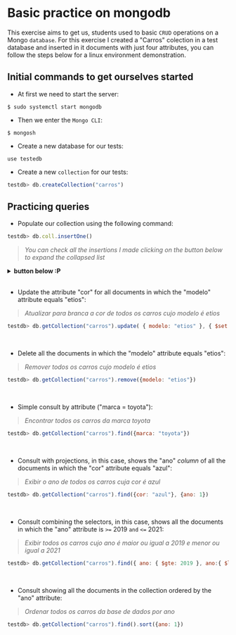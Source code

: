 # Basic practice on mongodb

This exercise aims to get us, students used to basic `CRUD` operations on a Mongo `database`.
For this exercise I created a "Carros" colection in a test database and inserted in it documents with just four attributes, you can follow the steps below for a linux environment demonstration.

## Initial commands to get ourselves started

- At first we need to start the server:
```shell
$ sudo systemctl start mongodb
```

- Then we enter the `Mongo CLI`:
```shell
$ mongosh
```

- Create a new database for our tests:
```shell
use testedb
```

- Create a new `collection` for our tests:
```javascript
testdb> db.createCollection("carros")
```

## Practicing queries

- Populate our collection using the following command:
```javascript
testdb> db.coll.insertOne()
```
>_You can check all the insertions I made clicking on the button below to expand the collapsed list_
<details>
    <summary><strong>button below :P</strong></summary>

```javascript
testdb> db.getCollection("carros").insertOne({
    "marca" : "audi",
    "cor" : "preta",
    "ano" : 2021,
    "modelo" : "A4"
})

testdb> db.getCollection("carros").insertOne({
    "marca" : "chevrolet",
    "cor" : "vermelha",
    "ano" : 2018,
    "modelo" : "camaro"
})

testdb> db.getCollection("carros").insertOne({
    "marca" : "chevrolet",
    "cor" : "branca",
    "ano" : 2019,
    "modelo" : "cruze"
})

testdb> db.getCollection("carros").insertOne({
    "marca" : "nissan",
    "cor" : "azul",
    "ano" : 2020,
    "modelo" : "versa"
})

testdb> db.getCollection("carros").insertOne({
    "marca" : "nissan",
    "cor" : "branca",
    "ano" : 2020,
    "modelo" : "leaf"
})

testdb> db.getCollection("carros").insertOne({
    "marca" : "toyota",
    "cor" : "prata",
    "ano" : 2022,
    "modelo" : "corolla"
})

testdb> db.getCollection("carros").insertOne({
    "marca" : "toyota",
    "cor" : "prata",
    "ano" : 2021,
    "modelo" : "prius"
})

testdb> db.getCollection("carros").insertOne({
    "marca" : "toyota",
    "cor" : "preta",
    "ano" : 2021,
    "modelo" : "etios"
})
```
      
</details>
<br>

- Update the attribute "cor" for all documents in which the "modelo" attribute equals "etios":
>_Atualizar para branca a cor de todos os carros cujo modelo é etios_
```javascript
testdb> db.getCollection("carros").update( { modelo: "etios" }, { $set: { cor: "branca" } })
```
<br>

- Delete all the documents in which the "modelo" attribute equals "etios":
>_Remover todos os carros cujo modelo é etios_
```javascript
testdb> db.getCollection("carros").remove({modelo: "etios"})
```
<br>

- Simple consult by attribute ("marca = toyota"):
>_Encontrar todos os carros da marca toyota_
```javascript
testdb> db.getCollection("carros").find({marca: "toyota"})
```
<br>

- Consult with projections, in this case, shows the "ano" _column_ of all the documents in which the "cor" attribute equals "azul":
>_Exibir o ano de todos os carros cuja cor é azul_
```javascript
testdb> db.getCollection("carros").find({cor: "azul"}, {ano: 1})
```
<br>

- Consult combining the selectors, in this case, shows all the documents in which the "ano" attribute is `>=` 2019 `and` `<=` 2021:
>_Exibir todos os carros cujo ano é maior ou igual a 2019 e menor ou igual a 2021_
```javascript
testdb> db.getCollection("carros").find({ ano: { $gte: 2019 }, ano:{ $lte: 2021} })
```
<br>

- Consult showing all the documents in the collection ordered by the "ano" attribute:
>_Ordenar todos os carros da base de dados por ano_
```javascript
testdb> db.getCollection("carros").find().sort({ano: 1})
```
